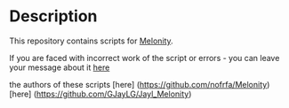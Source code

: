 # Description
This repository contains scripts for [Melonity](https://vk.com/melonity_gg).

If you are faced with incorrect work of the script or errors - you can leave your message about it [here](https://t.me/vevehife)

the authors of these scripts [here] (https://github.com/nofrfa/Melonity) [here] (https://github.com/GJayLG/Jayl_Melonity)
